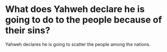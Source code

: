 # What does Yahweh declare he is going to do to the people because of their sins?

Yahweh declares he is going to scatter the people among the nations.
